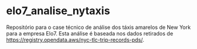 # elo7_analise_nytaxis
Repositório para o case técnico de análise dos táxis amarelos de New York para a empresa Elo7.
Esta análise é baseada nos dados retirados de https://registry.opendata.aws/nyc-tlc-trip-records-pds/.

